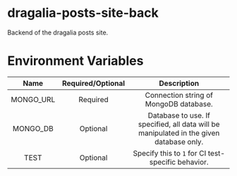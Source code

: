 # dragalia-posts-site-back

Backend of the dragalia posts site.

# Environment Variables

Name | Required/Optional | Description
:---: | :---: | :---:
MONGO_URL | Required | Connection string of MongoDB database.
MONGO_DB | Optional | Database to use. If specified, all data will be manipulated in the given database only.
TEST | Optional | Specify this to `1` for CI test-specific behavior.

